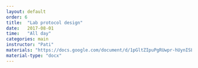 ```yaml
---
layout: default
order: 6
title:  "Lab protocol design"
date:   2017-08-01
time:   "All day"
categories: main
instructor: "Pati"
materials: "https://docs.google.com/document/d/1pGltZIpuPgRUwpr-hUynISLXanJJY1Y0Ar62QhYRxWw/edit?usp=sharing"
material-type: "docx"
---
```


